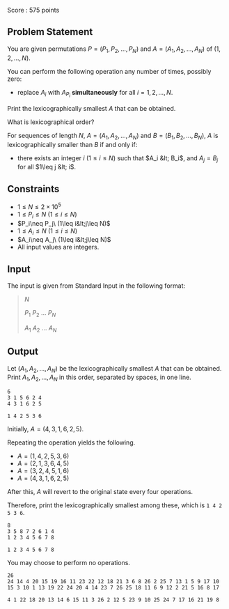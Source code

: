 Score : $575$ points

## Problem Statement

You are given permutations $P = (P_1, P_2, \ldots, P_N)$ and $A = (A_1, A_2, \ldots, A_N)$ of $(1,2,\ldots,N)$.

You can perform the following operation any number of times, possibly zero:

- replace $A_i$ with $A_{P_i}$ **simultaneously** for all $i=1,2,\ldots,N$.

Print the lexicographically smallest $A$ that can be obtained.

What is lexicographical order?

 For sequences of length $N$, $A = (A_1, A_2, \ldots, A_N)$ and $B = (B_1, B_2, \ldots, B_N)$, $A$ is lexicographically smaller than $B$ if and only if:

- there exists an integer $i\ (1\leq i\leq N)$ such that $A_i &lt; B_i$, and $A_j = B_j$ for all $1\leq j &lt; i$.

## Constraints

- $1\leq N\leq2\times10^5$
- $1\leq P_i\leq N\ (1\leq i\leq N)$
- $P_i\neq P_j\ (1\leq i&lt;j\leq N)$
- $1\leq A_i\leq N\ (1\leq i\leq N)$
- $A_i\neq A_j\ (1\leq i&lt;j\leq N)$
- All input values are integers.

## Input

The input is given from Standard Input in the following format:

> $N$
> 
> $P_1$ $P_2$ $\ldots$ $P_N$
> 
> $A_1$ $A_2$ $\ldots$ $A_N$

## Output

Let $(A_1, A_2, \ldots, A_N)$ be the lexicographically smallest $A$ that can be obtained. Print $A_1, A_2, \ldots, A_N$ in this order, separated by spaces, in one line.

```input1
6
3 1 5 6 2 4
4 3 1 6 2 5
```

```output1
1 4 2 5 3 6
```

Initially, $A = (4, 3, 1, 6, 2, 5)$.

Repeating the operation yields the following.

- $A = (1, 4, 2, 5, 3, 6)$
- $A = (2, 1, 3, 6, 4, 5)$
- $A = (3, 2, 4, 5, 1, 6)$
- $A = (4, 3, 1, 6, 2, 5)$

After this, $A$ will revert to the original state every four operations.

Therefore, print the lexicographically smallest among these, which is `1 4 2 5 3 6`.

```input2
8
3 5 8 7 2 6 1 4
1 2 3 4 5 6 7 8
```

```output2
1 2 3 4 5 6 7 8
```

You may choose to perform no operations.

```input3
26
24 14 4 20 15 19 16 11 23 22 12 18 21 3 6 8 26 2 25 7 13 1 5 9 17 10
15 3 10 1 13 19 22 24 20 4 14 23 7 26 25 18 11 6 9 12 2 21 5 16 8 17
```

```output3
4 1 22 18 20 13 14 6 15 11 3 26 2 12 5 23 9 10 25 24 7 17 16 21 19 8
```
